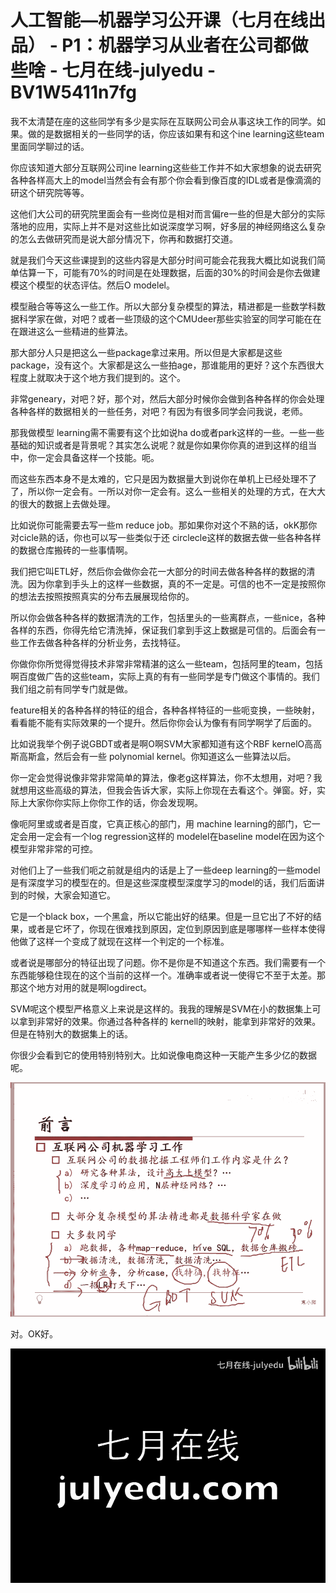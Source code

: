 # 人工智能—机器学习公开课（七月在线出品） - P1：机器学习从业者在公司都做些啥 - 七月在线-julyedu - BV1W5411n7fg

我不太清楚在座的这些同学有多少是实际在互联网公司会从事这块工作的同学。如果。做的是数据相关的一些同学的话，你应该如果有和这个ine learning这些team里面同学聊过的话。

你应该知道大部分互联网公司ine learning这些些工作并不如大家想象的说去研究各种各样高大上的model当然会有会有那个你会看到像百度的IDL或者是像滴滴的研这个研究院等等。

这他们大公司的研究院里面会有一些岗位是相对而言偏re一些的但是大部分的实际落地的应用，实际上并不是对这些比如说深度学习啊，好多层的神经网络这么复杂的怎么去做研究而是说大部分情况下，你再和数据打交道。

就是我们今天这些课提到的这些内容是大部分时间可能会花我我大概比如说我们简单估算一下，可能有70%的时间是在处理数据，后面的30%的时间会是你去做建模这个模型的状态评估。然后O modelel。

模型融合等等这么一些工作。所以大部分复杂模型的算法，精进都是一些数学科数据科学家在做，对吧？或者一些顶级的这个CMUdeer那些实验室的同学可能在在在跟进这么一些精进的些算法。

那大部分人只是把这么一些package拿过来用。所以但是大家都是这些package，没有这个。大家都是这么一些拍age，那谁能用的更好？这个东西很大程度上就取决于这个地方我们提到的。这个。

非常geneary，对吧？好，那个对，然后大部分时候你会做到各种各样的你会处理各种各样的数据相关的一些任务，对吧？有因为有很多同学会问我说，老师。

那我做模型 learning需不需要有这个比如说ha do或者park这样的一些。一些一些基础的知识或者是背景呢？其实怎么说呢？就是你如果你你真的进到这样的组当中，你一定会具备这样一个技能。呃。

而这些东西本身不是太难的，它只是因为数据量大到说你在单机上已经处理不了了，所以你一定会有。一所以对你一定会有。这么一些相关的处理的方式，在大大的很大的数据上去做处理。

比如说你可能需要去写一些m reduce job。那如果你对这个不熟的话，okK那你对cicle熟的话，你也可以写一些类似于还 circlecle这样的数据去做一些各种各样的数据仓库搬砖的一些事情啊。

我们把它叫ETL好，然后你会做你会花一大部分的时间去做各种各样的数据的清洗。因为你拿到手头上的这样一些数据，真的不一定是。可信的也不一定是按照你的想法去按照按照真实的分布去展展现给你的。

所以你会做各种各样的数据清洗的工作，包括里头的一些离群点，一些nice，各种各样的东西，你得先给它清洗掉，保证我们拿到手这上数据是可信的。后面会有一些工作去做各种各样的分析业务，去找特征。

你做你你所觉得觉得技术非常非常精湛的这么一些team，包括阿里的team，包括啊百度做广告的这些team，实际上真的有有一些同学是专门做这个事情的。我们我们组之前有同学专门就是做。

feature相关的各种各样的特征的组合，各种各样特征的一些呃变换，一些映射，看看能不能有实际效果的一个提升。然后你你会认为像有有同学啊学了后面的。

比如说我举个例子说GBDT或者是啊O啊SVM大家都知道有这个RBF kernelO高高斯高斯盒，然后会有一些 polynomial kernel。你知道这么一些算法以后。

你一定会觉得说像非常非常简单的算法，像老g这样算法，你不太想用，对吧？我就想用这些高级的算法，但我会告诉大家，实际上你现在去看这个。弹窗。好，实际上大家你你实际上你你工作的话，你会发现啊。

像呃阿里或或者是百度，它真正核心的部门，用 machine learning的部门，它一定会用一定会有一个log regression这样的 modelel在baseline model在因为这个模型非常非常的可控。

对他们上了一些我们呃之前就是组内的话是上了一些deep learning的一些model是有深度学习的模型在的。但是这些深度模型深度学习的model的话，我们后面讲到的时候，大家会知道它。

它是一个black box，一个黑盒，所以它能出好的结果。但是一旦它出了不好的结果，或者是它坏了，你现在很难找到原因，定位到原因到底是哪哪样一些样本使得他做了这样一个变成了就现在这样一个判定的一个标准。

或者说是哪部分的特征出现了问题。你不是你是不知道这个东西。我们需要有一个东西能够稳住现在的这个当前的这样一个。准确率或者说一使得它不至于太差。那那这个地方对用的就是啊logdirect。

SVM呢这个模型严格意义上来说是这样的。我我的理解是SVM在小的数据集上可以拿到非常好的效果。你通过各种各样的 kernell的映射，能拿到非常好的效果。但是在特别大的数据集上的话。

你很少会看到它的使用特别特别大。比如说像电商这种一天能产生多少亿的数据呢。

![](img/b9c377c1961c9147c40862b77b5a1b68_1.png)

对。OK好。

![](img/b9c377c1961c9147c40862b77b5a1b68_3.png)